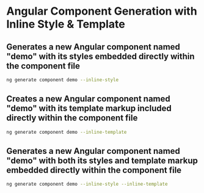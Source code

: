 # Angular Component Generation with Inline Style & Template

## Generates a new Angular component named "demo" with its styles embedded directly within the component file

```bash
ng generate component demo --inline-style
```

## Creates a new Angular component named "demo" with its template markup included directly within the component file

```bash
ng generate component demo --inline-template
```

## Generates a new Angular component named "demo" with both its styles and template markup embedded directly within the component file

```bash
ng generate component demo --inline-style --inline-template
```
